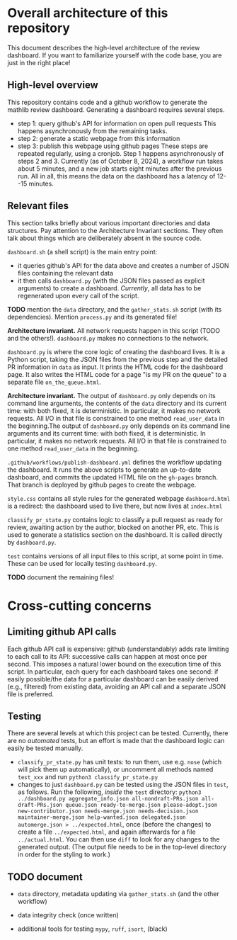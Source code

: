 # Overall architecture of this repository

This document describes the high-level architecture of the review dashboard. If you want to familiarize yourself with the code base, you are just in the right place!

## High-level overview
This repository contains code and a github workflow to generate the mathlib review dashboard.
Generating a dashboard requires several steps.
- step 1: query github's API for information on open pull requests
This happens asynchronously from the remaining tasks.
- step 2: generate a static webpage from this information
- step 3: publish this webpage using github pages
These steps are repeated regularly, using a cronjob. Step 1 happens asynchronously of steps 2 and 3. Currently (as of October 8, 2024), a workflow run takes about 5 minutes, and a new job starts eight minutes after the previous run. All in all, this means the data on the dashboard has a latency of 12--15 minutes.

## Relevant files
This section talks briefly about various important directories and data structures. Pay attention to the Architecture Invariant sections. They often talk about things which are deliberately absent in the source code.

`dashboard.sh` (a shell script) is the main entry point:
- it queries github's API for the data above and creates a number of JSON files containing the relevant data
- it then calls `dashboard.py` (with the JSON files passed as explicit arguments) to create a dashboard.
*Currently*, all data has to be regenerated upon every call of the script.

**TODO** mention the `data` directory, and the `gather_stats.sh` script (with its dependencies).
Mention `process.py` and its generated file!

**Architecture invariant.** All network requests happen in this script (TODO and the others!).
`dashboard.py` makes no connections to the network.

`dashboard.py` is where the core logic of creating the dashboard lives. It is a Python script, taking the JSON files from the previous step and the detailed PR information in `data` as input. It prints the HTML code for the dashboard page. It also writes the HTML code for a page "is my PR on the queue" to a separate file `on_the_queue.html`.

**Architecture invariant.** The output of `dashboard.py` only depends on its command line arguments, the contents of the `data` directory and its current time: with both fixed, it is deterministic. In particular, it makes no network requests. All I/O in that file is constrained to one method `read_user_data` in the beginning.The output of `dashboard.py` only depends on its command line arguments and its current time: with both fixed, it is deterministic. In particular, it makes no network requests.
All I/O in that file is constrained to one method `read_user_data` in the beginning.

`.github/workflows/publish-dashboard.yml` defines the workflow updating the dashboard. It runs the above scripts to generate an up-to-date dashboard, and commits the updated HTML file on the `gh-pages` branch. That branch is deployed by github pages to create the webpage.

`style.css` contains all style rules for the generated webpage
`dashboard.html` is a redirect: the dashboard used to live there, but now lives at `index.html`

`classify_pr_state.py` contains logic to classify a pull request as ready for review, awaiting action by the author, blocked on another PR, etc. This is used to generate a statistics section on the dashboard. It is called directly by `dashboard.py`.

`test` contains versions of all input files to this script, at some point in time. These can be used for locally testing `dashboard.py`.

**TODO** document the remaining files!


# Cross-cutting concerns

## Limiting github API calls
Each github API call is expensive: github (understandably) adds rate limiting to each call to its API: successive calls can happen at most once per second. This imposes a natural lower bound on the execution time of this script.
In particular, each query for each dashboard takes one second: if easily possible/the data for a particular dashboard can be easily derived (e.g., filtered) from existing data, avoiding an API call and a separate JSON file is preferred.

## Testing
There are several levels at which this project can be tested. Currently, there are no *automated* tests, but an effort is made that the dashboard logic can easily be tested manually.

- `classify_pr_state.py` has unit tests: to run them, use e.g. `nose` (which will pick them up automatically), or uncomment all methods named `test_xxx` and run `python3 classify_pr_state.py`
- changes to just `dashboard.py` can be tested using the JSON files in `test`, as follows.
Run the following, *inside* the `test` directory:
`python3 ../dashboard.py aggregate_info.json all-nondraft-PRs.json all-draft-PRs.json queue.json ready-to-merge.json please-adopt.json new-contributor.json needs-merge.json needs-decision.json maintainer-merge.json help-wanted.json delegated.json automerge.json > ../expected.html`,
once (before the changes) to create a file `../expected.html`, and again afterwards for a file `../actual.html`.
You can then use `diff` to look for any changes to the generated output.
(The output file needs to be in the top-level directory in order for the styling to work.)

## TODO document
- `data` directory, metadata updating via `gather_stats.sh` (and the other workflow)
- data integrity check (once written)

- additional tools for testing `mypy`, `ruff`, `isort`, (black)
